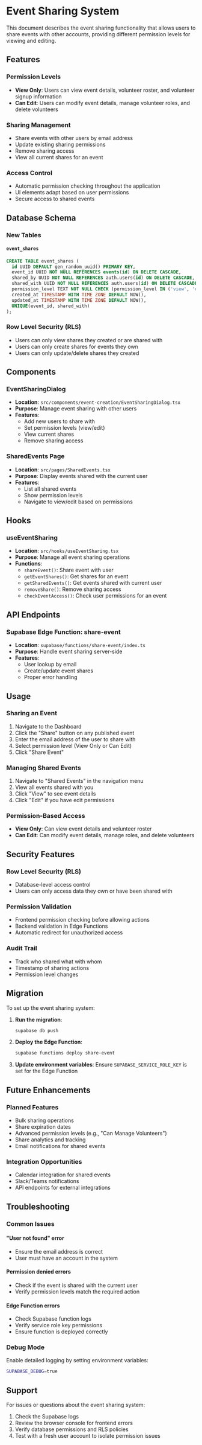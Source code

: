 # Event Sharing System

This document describes the event sharing functionality that allows users to share events with other accounts, providing different permission levels for viewing and editing.

## Features

### Permission Levels
- **View Only**: Users can view event details, volunteer roster, and volunteer signup information
- **Can Edit**: Users can modify event details, manage volunteer roles, and delete volunteers

### Sharing Management
- Share events with other users by email address
- Update existing sharing permissions
- Remove sharing access
- View all current shares for an event

### Access Control
- Automatic permission checking throughout the application
- UI elements adapt based on user permissions
- Secure access to shared events

## Database Schema

### New Tables

#### `event_shares`
```sql
CREATE TABLE event_shares (
  id UUID DEFAULT gen_random_uuid() PRIMARY KEY,
  event_id UUID NOT NULL REFERENCES events(id) ON DELETE CASCADE,
  shared_by UUID NOT NULL REFERENCES auth.users(id) ON DELETE CASCADE,
  shared_with UUID NOT NULL REFERENCES auth.users(id) ON DELETE CASCADE,
  permission_level TEXT NOT NULL CHECK (permission_level IN ('view', 'edit')),
  created_at TIMESTAMP WITH TIME ZONE DEFAULT NOW(),
  updated_at TIMESTAMP WITH TIME ZONE DEFAULT NOW(),
  UNIQUE(event_id, shared_with)
);
```

### Row Level Security (RLS)
- Users can only view shares they created or are shared with
- Users can only create shares for events they own
- Users can only update/delete shares they created

## Components

### EventSharingDialog
- **Location**: `src/components/event-creation/EventSharingDialog.tsx`
- **Purpose**: Manage event sharing with other users
- **Features**:
  - Add new users to share with
  - Set permission levels (view/edit)
  - View current shares
  - Remove sharing access

### SharedEvents Page
- **Location**: `src/pages/SharedEvents.tsx`
- **Purpose**: Display events shared with the current user
- **Features**:
  - List all shared events
  - Show permission levels
  - Navigate to view/edit based on permissions

## Hooks

### useEventSharing
- **Location**: `src/hooks/useEventSharing.tsx`
- **Purpose**: Manage all event sharing operations
- **Functions**:
  - `shareEvent()`: Share event with user
  - `getEventShares()`: Get shares for an event
  - `getSharedEvents()`: Get events shared with current user
  - `removeShare()`: Remove sharing access
  - `checkEventAccess()`: Check user permissions for an event

## API Endpoints

### Supabase Edge Function: share-event
- **Location**: `supabase/functions/share-event/index.ts`
- **Purpose**: Handle event sharing server-side
- **Features**:
  - User lookup by email
  - Create/update event shares
  - Proper error handling

## Usage

### Sharing an Event
1. Navigate to the Dashboard
2. Click the "Share" button on any published event
3. Enter the email address of the user to share with
4. Select permission level (View Only or Can Edit)
5. Click "Share Event"

### Managing Shared Events
1. Navigate to "Shared Events" in the navigation menu
2. View all events shared with you
3. Click "View" to see event details
4. Click "Edit" if you have edit permissions

### Permission-Based Access
- **View Only**: Can view event details and volunteer roster
- **Can Edit**: Can modify event details, manage roles, and delete volunteers

## Security Features

### Row Level Security (RLS)
- Database-level access control
- Users can only access data they own or have been shared with

### Permission Validation
- Frontend permission checking before allowing actions
- Backend validation in Edge Functions
- Automatic redirect for unauthorized access

### Audit Trail
- Track who shared what with whom
- Timestamp of sharing actions
- Permission level changes

## Migration

To set up the event sharing system:

1. **Run the migration**:
   ```bash
   supabase db push
   ```

2. **Deploy the Edge Function**:
   ```bash
   supabase functions deploy share-event
   ```

3. **Update environment variables**:
   Ensure `SUPABASE_SERVICE_ROLE_KEY` is set for the Edge Function

## Future Enhancements

### Planned Features
- Bulk sharing operations
- Share expiration dates
- Advanced permission levels (e.g., "Can Manage Volunteers")
- Share analytics and tracking
- Email notifications for shared events

### Integration Opportunities
- Calendar integration for shared events
- Slack/Teams notifications
- API endpoints for external integrations

## Troubleshooting

### Common Issues

#### "User not found" error
- Ensure the email address is correct
- User must have an account in the system

#### Permission denied errors
- Check if the event is shared with the current user
- Verify permission levels match the required action

#### Edge Function errors
- Check Supabase function logs
- Verify service role key permissions
- Ensure function is deployed correctly

### Debug Mode
Enable detailed logging by setting environment variables:
```bash
SUPABASE_DEBUG=true
```

## Support

For issues or questions about the event sharing system:
1. Check the Supabase logs
2. Review the browser console for frontend errors
3. Verify database permissions and RLS policies
4. Test with a fresh user account to isolate permission issues
